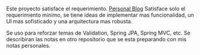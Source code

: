 Este proyecto satisface el requerimiento.
[Personal Blog](https://roadmap.sh/projects/personal-blog)
Satisface solo el requerimiento minimo, se tiene ideas de implementar mas funcionalidad, un UI mas sofisticado y una arquitectura mas robusta.

Se uso para reforzar temas de Validation, Spring JPA, Spring MVC, etc. Se describiran las notas en otro repositorio que se esta preparando con mis notas personales.
